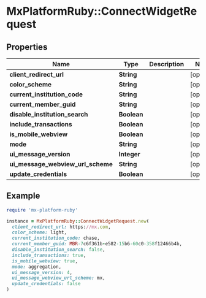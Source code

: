 # MxPlatformRuby::ConnectWidgetRequest

## Properties

| Name | Type | Description | Notes |
| ---- | ---- | ----------- | ----- |
| **client_redirect_url** | **String** |  | [optional] |
| **color_scheme** | **String** |  | [optional] |
| **current_institution_code** | **String** |  | [optional] |
| **current_member_guid** | **String** |  | [optional] |
| **disable_institution_search** | **Boolean** |  | [optional] |
| **include_transactions** | **Boolean** |  | [optional] |
| **is_mobile_webview** | **Boolean** |  | [optional] |
| **mode** | **String** |  | [optional] |
| **ui_message_version** | **Integer** |  | [optional] |
| **ui_message_webview_url_scheme** | **String** |  | [optional] |
| **update_credentials** | **Boolean** |  | [optional] |

## Example

```ruby
require 'mx-platform-ruby'

instance = MxPlatformRuby::ConnectWidgetRequest.new(
  client_redirect_url: https://mx.com,
  color_scheme: light,
  current_institution_code: chase,
  current_member_guid: MBR-7c6f361b-e582-15b6-60c0-358f12466b4b,
  disable_institution_search: false,
  include_transactions: true,
  is_mobile_webview: true,
  mode: aggregation,
  ui_message_version: 4,
  ui_message_webview_url_scheme: mx,
  update_credentials: false
)
```

